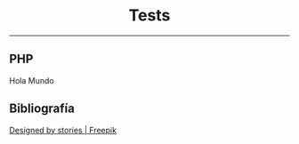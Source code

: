 <h1 style="text-align: center">Tests</h1> 

<hr>

## PHP

Hola Mundo



## Bibliografía
<a href="http://www.freepik.com">Designed by stories | Freepik</a>

